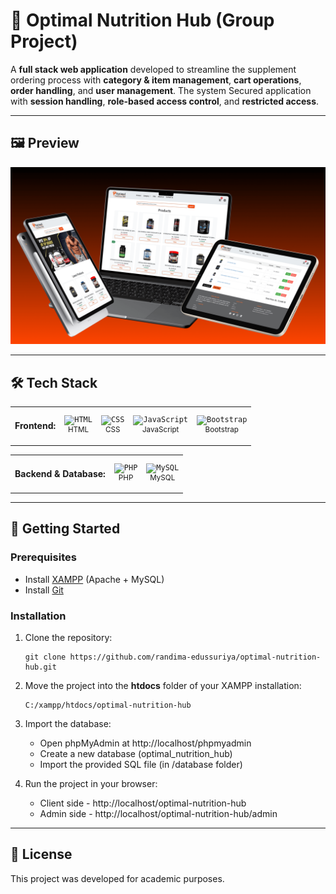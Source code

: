 # 💪 Optimal Nutrition Hub (Group Project)

A **full stack web application** developed to streamline the supplement ordering process with **category & item management**, **cart operations**, **order handling**, and **user management**. The system Secured application with **session handling**, **role-based access control**, and **restricted access**.

---

## 🖼️ Preview
![Optimal Nutrition Hub Preview](./Images/mockup1.png)

---

## 🛠️ Tech Stack
<table>
  <tr>
    <td><h4>Frontend:</h4></td>
    <td align="center">
        <code><img width="35" src="https://cdn.jsdelivr.net/gh/devicons/devicon@latest/icons/html5/html5-original.svg" alt="HTML" title="HTML"/></code><br/>
        <sup>HTML</sup>
    </td>
    <td align="center">
        <code><img width="35" src="https://cdn.jsdelivr.net/gh/devicons/devicon@latest/icons/css3/css3-original.svg" alt="CSS" title="CSS"/></code><br/>
        <sup>CSS</sup>
    </td>
    <td align="center">
        <code><img width="35" src="https://cdn.jsdelivr.net/gh/devicons/devicon@latest/icons/javascript/javascript-original.svg" alt="JavaScript" title="JavaScript"/></code><br/>
        <sup>JavaScript</sup>
    </td>
    <td align="center">
        <code><img width="35" src="https://cdn.jsdelivr.net/gh/devicons/devicon@latest/icons/bootstrap/bootstrap-original.svg" alt="Bootstrap" title="Bootstrap"/></code><br/>
        <sup>Bootstrap</sup>
    </td>
  </tr>
</table>

<table>
  <tr>
    <td><h4>Backend & Database:</h4></td>
    <td align="center">
        <code><img width="35" src="https://cdn.jsdelivr.net/gh/devicons/devicon@latest/icons/php/php-original.svg" alt="PHP" title="PHP"/></code><br/>
        <sup>PHP</sup>
    </td>
    <td align="center">
        <code><img width="35" src="https://skillicons.dev/icons?i=mysql" alt="MySQL" title="MySQL"/></code><br/>
        <sup>MySQL</sup>
    </td>
  </tr>
</table>

---

## 🚀 Getting Started
### Prerequisites
- Install [XAMPP](https://www.apachefriends.org/) (Apache + MySQL)  
- Install [Git](https://git-scm.com/) 

### Installation  
1. Clone the repository:  
    ```
    git clone https://github.com/randima-edussuriya/optimal-nutrition-hub.git
    ```

2. Move the project into the **htdocs** folder of your XAMPP installation:
     ```
     C:/xampp/htdocs/optimal-nutrition-hub
     ```
    
  3. Import the database:
      - Open phpMyAdmin at http://localhost/phpmyadmin
      - Create a new database (optimal_nutrition_hub)
      - Import the provided SQL file (in /database folder)

4. Run the project in your browser:
    - Client side - http://localhost/optimal-nutrition-hub
    - Admin side - http://localhost/optimal-nutrition-hub/admin

---

## 📜 License
This project was developed for academic purposes.